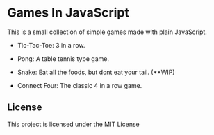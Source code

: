 # Games In JavaScript

This is a small collection of simple games made with plain JavaScript.

- Tic-Tac-Toe: 3 in a row.

- Pong: A table tennis type game.

- Snake: Eat all the foods, but dont eat your tail. (**WIP)

- Connect Four: The classic 4 in a row game.

## License

This project is licensed under the MIT License
